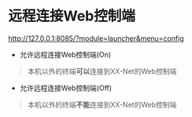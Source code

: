 # 远程连接Web控制端

http://127.0.0.1:8085/?module=launcher&menu=config

* 允许远程连接Web控制端(On)
> 本机以外的终端**可以**连接到XX-Net的Web控制端

* 允许远程连接Web控制端(Off)
> 本机以外的终端**不能**连接到XX-Net的Web控制端 

